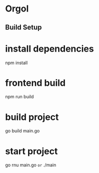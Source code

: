 # Orgol

## Build Setup

# install dependencies

npm install

# frontend build

npm run build

# build project

go build main.go

# start project

go rnu main.go `or` ./main
